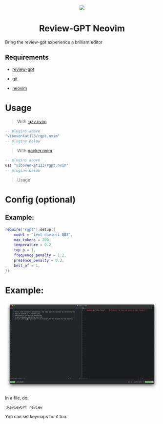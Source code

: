 <h3 align="center">
  <img src="https://raw.githubusercontent.com/vibovenkat123/review-gpt/main/assets/logo/logo.png" width="200"/>
  <h1 align="center"> Review-GPT Neovim </h1>
</h3>


Bring the review-gpt experience a brilliant editor

## Requirements

* [review-gpt](https://github.com/vibovenkat123/review-gpt)

* [git](https://git-scm.com)

* [neovim](https://neovim.io)

# Usage

> With [lazy.nvim](https://github.com/folke/lazy.nvim)

```lua
-- plugins above
"vibovenkat123/rgpt.nvim"
-- plugins below
```
> With [packer.nvim](https://github.com/wbthomason/packer.nvim)

```lua
-- plugins above
use "vibovenkat123/rgpt.nvim"
-- plugins below
```

> Usage

# Config (optional)
## Example:

```lua
require("rgpt").setup({
    model = "text-davinci-003",
    max_tokens = 200,
    temperature = 0.2,
    top_p = 1,
    frequence_penalty = 1.2,
    presence_penalty = 0.3,
    best_of = 1,
})
```

# Example:

![Example of the usage](/assets/examples/usage/usage.png)

In a file, do:

```vim
:ReviewGPT review
```

You can set keymaps for it too.
